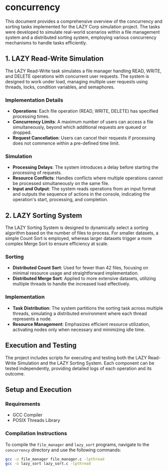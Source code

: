 # concurrency

This document provides a comprehensive overview of the concurrency and sorting tasks implemented for the LAZY Corp simulation project. The tasks were developed to simulate real-world scenarios within a file management system and a distributed sorting system, employing various concurrency mechanisms to handle tasks efficiently.

## 1. LAZY Read-Write Simulation

The LAZY Read-Write task simulates a file manager handling READ, WRITE, and DELETE operations with concurrent user requests. The system is designed to work under load, managing multiple user requests using threads, locks, condition variables, and semaphores.

### Implementation Details

- **Operations**: Each file operation (READ, WRITE, DELETE) has specified processing times.
- **Concurrency Limits**: A maximum number of users can access a file simultaneously, beyond which additional requests are queued or dropped.
- **Request Cancellation**: Users can cancel their requests if processing does not commence within a pre-defined time limit.

### Simulation

- **Processing Delays**: The system introduces a delay before starting the processing of requests.
- **Resource Conflicts**: Handles conflicts where multiple operations cannot be processed simultaneously on the same file.
- **Input and Output**: The system reads operations from an input format and outputs the sequence of actions in the console, indicating the operation's start, processing, and completion.

## 2. LAZY Sorting System

The LAZY Sorting System is designed to dynamically select a sorting algorithm based on the number of files to process. For smaller datasets, a simple Count Sort is employed, whereas larger datasets trigger a more complex Merge Sort to ensure efficiency at scale.

### Sorting

- **Distributed Count Sort**: Used for fewer than 42 files, focusing on minimal resource usage and straightforward implementation.
- **Distributed Merge Sort**: Applied to more extensive datasets, utilizing multiple threads to handle the increased load effectively.

### Implementation

- **Task Distribution**: The system partitions the sorting task across multiple threads, simulating a distributed environment where each thread represents a node.
- **Resource Management**: Emphasizes efficient resource utilization, activating nodes only when necessary and minimizing idle time.

## Execution and Testing

The project includes scripts for executing and testing both the LAZY Read-Write Simulation and the LAZY Sorting System. Each component can be tested independently, providing detailed logs of each operation and its outcome.


## Setup and Execution

### Requirements
- GCC Compiler
- POSIX Threads Library

### Compilation Instructions

To compile the `file_manager` and `lazy_sort` programs, navigate to the `concurrency` directory and use the following commands:

```bash
gcc -o file_manager file_manager.c -lpthread
gcc -o lazy_sort lazy_sort.c -lpthread
